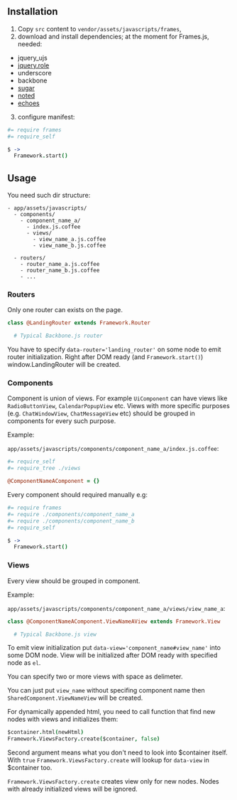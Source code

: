 ## Installation

1. Copy `src` content to `vendor/assets/javascripts/frames`,
2. download and install dependencies; at the moment for Frames.js, needed:
  * jquery_ujs
  * [jquery.role](https://github.com/kossnocorp/role#downloads)
  * underscore
  * backbone
  * [sugar](http://sugarjs.com/)
  * [noted](https://raw.github.com/kossnocorp/noted/master/lib/noted.js)
  * [echoes](https://raw.github.com/kossnocorp/echoes/master/src/echo.coffee)
3. configure manifest:

  ``` coffeescript
  #= require frames
  #= require_self

  $ ->
    Framework.start()
  ```

## Usage

You need such dir structure:

```
- app/assets/javascripts/
  - components/
    - component_name_a/
      - index.js.coffee
      - views/
        - view_name_a.js.coffee
        - view_name_b.js.coffee

  - routers/
    - router_name_a.js.coffee
    - router_name_b.js.coffee
    - ...
```

### Routers

Only one router can exists on the page.

``` coffeescript
class @LandingRouter extends Framework.Router

  # Typical Backbone.js router
```

You have to specify `data-router='landing_router'` on some node to emit
router initialization. Right after DOM ready (and `Framework.start()`)
window.LandingRouter will be created.

### Components

Component is union of views. For example `UiComponent` can have views like
`RadioButtonView`, `CalendarPopupView` etc. Views with more specific purposes
(e.g. `ChatWindowView`, `ChatMessageView` etc) should be grouped in components
for every such purpose.

Example:

`app/assets/javascripts/components/component_name_a/index.js.coffee`:

``` coffeescript
#= require_self
#= require_tree ./views

@ComponentNameAComponent = {}
```

Every component should required manually e.g:

``` coffeescript
#= require frames
#= require ./components/component_name_a
#= require ./components/component_name_b
#= require_self

$ ->
  Framework.start()
```

### Views

Every view should be grouped in component.

Example:

`app/assets/javascripts/components/component_name_a/views/view_name_a`:

``` coffeescript
class @ComponentNameAComponent.ViewNameAView extends Framework.View

  # Typical Backbone.js view
```

To emit view initialization put `data-view='component_name#view_name'` into
some DOM node. View will be initialized after DOM ready with specified node
as `el`.

You can specify two or more views with space as delimeter.

You can just put `view_name` without specifing component name then
`SharedComponent.ViewNameView` will be created.

For dynamically appended html, you need to call function that find new nodes
with views and initializes them:

``` coffeescript
$container.html(newHtml)
Framework.ViewsFactory.create($container, false)
```

Second argument means what you don't need to look into $container itself.
With `true` `Framework.ViewsFactory.create` will lookup for `data-view`
in $container too.

`Framework.ViewsFactory.create` creates view only for new nodes. Nodes with
already initialized views will be ignored.

